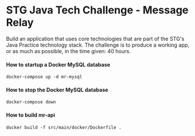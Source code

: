 # STG Java Tech Challenge - Message Relay

Build an application that uses core technologies that are part of the STG's Java Practice technology stack. The challenge is to produce a working app, or as much as possible, in the time given: 40 hours. 

#### How to startup a Docker MySQL database
    docker-compose up -d mr-mysql
#### How to stop the Docker MySQL database
    docker-compose down
#### How to build mr-api
    docker build -f src/main/docker/Dockerfile .    
